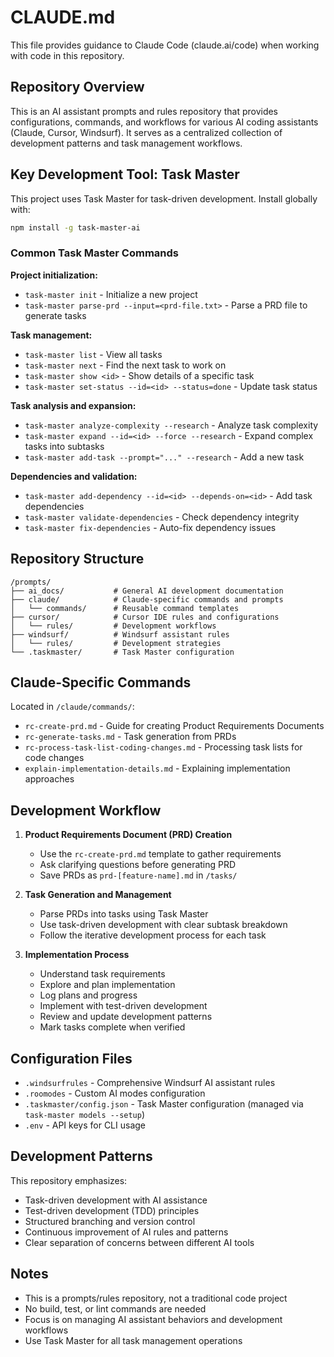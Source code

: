 # CLAUDE.md

This file provides guidance to Claude Code (claude.ai/code) when working with code in this repository.

## Repository Overview

This is an AI assistant prompts and rules repository that provides configurations, commands, and workflows for various AI coding assistants (Claude, Cursor, Windsurf). It serves as a centralized collection of development patterns and task management workflows.

## Key Development Tool: Task Master

This project uses Task Master for task-driven development. Install globally with:
```bash
npm install -g task-master-ai
```

### Common Task Master Commands

**Project initialization:**
- `task-master init` - Initialize a new project
- `task-master parse-prd --input=<prd-file.txt>` - Parse a PRD file to generate tasks

**Task management:**
- `task-master list` - View all tasks
- `task-master next` - Find the next task to work on
- `task-master show <id>` - Show details of a specific task
- `task-master set-status --id=<id> --status=done` - Update task status

**Task analysis and expansion:**
- `task-master analyze-complexity --research` - Analyze task complexity
- `task-master expand --id=<id> --force --research` - Expand complex tasks into subtasks
- `task-master add-task --prompt="..." --research` - Add a new task

**Dependencies and validation:**
- `task-master add-dependency --id=<id> --depends-on=<id>` - Add task dependencies
- `task-master validate-dependencies` - Check dependency integrity
- `task-master fix-dependencies` - Auto-fix dependency issues

## Repository Structure

```
/prompts/
├── ai_docs/           # General AI development documentation
├── claude/            # Claude-specific commands and prompts
│   └── commands/      # Reusable command templates
├── cursor/            # Cursor IDE rules and configurations
│   └── rules/         # Development workflows
├── windsurf/          # Windsurf assistant rules
│   └── rules/         # Development strategies
└── .taskmaster/       # Task Master configuration
```

## Claude-Specific Commands

Located in `/claude/commands/`:
- `rc-create-prd.md` - Guide for creating Product Requirements Documents
- `rc-generate-tasks.md` - Task generation from PRDs
- `rc-process-task-list-coding-changes.md` - Processing task lists for code changes
- `explain-implementation-details.md` - Explaining implementation approaches

## Development Workflow

1. **Product Requirements Document (PRD) Creation**
   - Use the `rc-create-prd.md` template to gather requirements
   - Ask clarifying questions before generating PRD
   - Save PRDs as `prd-[feature-name].md` in `/tasks/`

2. **Task Generation and Management**
   - Parse PRDs into tasks using Task Master
   - Use task-driven development with clear subtask breakdown
   - Follow the iterative development process for each task

3. **Implementation Process**
   - Understand task requirements
   - Explore and plan implementation
   - Log plans and progress
   - Implement with test-driven development
   - Review and update development patterns
   - Mark tasks complete when verified

## Configuration Files

- `.windsurfrules` - Comprehensive Windsurf AI assistant rules
- `.roomodes` - Custom AI modes configuration
- `.taskmaster/config.json` - Task Master configuration (managed via `task-master models --setup`)
- `.env` - API keys for CLI usage

## Development Patterns

This repository emphasizes:
- Task-driven development with AI assistance
- Test-driven development (TDD) principles
- Structured branching and version control
- Continuous improvement of AI rules and patterns
- Clear separation of concerns between different AI tools

## Notes

- This is a prompts/rules repository, not a traditional code project
- No build, test, or lint commands are needed
- Focus is on managing AI assistant behaviors and development workflows
- Use Task Master for all task management operations